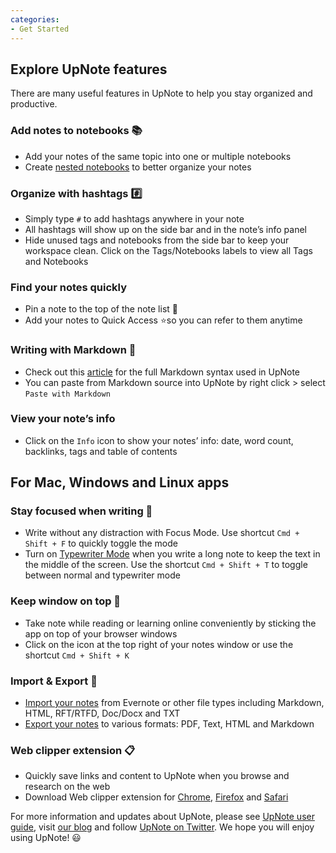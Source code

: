 ```yaml
---
categories:
- Get Started
---
```

## Explore UpNote features

There are many useful features in UpNote to help you stay organized and productive.

  

### Add notes to notebooks 📚

- Add your notes of the same topic into one or multiple notebooks
- Create [nested notebooks](https://medium.com/upnote/organize-your-notes-with-nested-notebooks-dd807b0b2289 "https://medium.com/upnote/organize-your-notes-with-nested-notebooks-dd807b0b2289") to better organize your notes

  

### Organize with hashtags #️⃣

- Simply type `#` to add hashtags anywhere in your note
- All hashtags will show up on the side bar and in the note’s info panel
- Hide unused tags and notebooks from the side bar to keep your workspace clean. Click on the Tags/Notebooks labels to view all Tags and Notebooks

  

### Find your notes quickly

- Pin a note to the top of the note list 📌
- Add your notes to Quick Access ⭐️so you can refer to them anytime

  

### Writing with Markdown 📝

- Check out this [article](https://medium.com/upnote/how-to-use-markdown-with-upnote-1899b82abd56) for the full Markdown syntax used in UpNote
- You can paste from Markdown source into UpNote by right click > select `Paste with Markdown`

  

### View your note’s info

- Click on the `Info` icon to show your notes’ info: date, word count, backlinks, tags and table of contents

  

## For Mac, Windows and Linux apps

  

### Stay focused when writing 🏹

- Write without any distraction with Focus Mode. Use shortcut `Cmd + Shift + F` to quickly toggle the mode
- Turn on [Typewriter Mode](https://medium.com/upnote/typewriter-mode-in-upnote-604286eb1133) when you write a long note to keep the text in the middle of the screen. Use the shortcut `Cmd + Shift + T` to toggle between normal and typewriter mode

  

### Keep window on top 📍

- Take note while reading or learning online conveniently by sticking the app on top of your browser windows
- Click on the icon at the top right of your notes window or use the shortcut `Cmd + Shift + K`

  

### Import & Export 📃

- [Import your notes](https://medium.com/upnote/import-notes-to-upnote-16282a74cd48) from Evernote or other file types including Markdown, HTML, RFT/RTFD, Doc/Docx and TXT
- [Export your notes](https://medium.com/upnote/export-your-notes-3d8d6f7739d7) to various formats: PDF, Text, HTML and Markdown

  

### Web clipper extension 📋

- Quickly save links and content to UpNote when you browse and research on the web
- Download Web clipper extension for [Chrome](https://chrome.google.com/webstore/detail/upnote-web-clipper/nloebbaneekjiakbhafchdlfjmildnni), [Firefox](https://addons.mozilla.org/en-US/firefox/addon/upnote-web-clipper/) and [Safari](https://apps.apple.com/us/app/upnote-web-clipper/id1566998257?mt=12)

  

For more information and updates about UpNote, please see [UpNote user guide](https://help.getupnote.com/ "https://help.getupnote.com/"), visit [our blog](https://upnote.medium.com/ "https://upnote.medium.com/") and follow [UpNote on Twitter](https://twitter.com/upnote_app "https://twitter.com/upnote_app"). We hope you will enjoy using UpNote! 😃